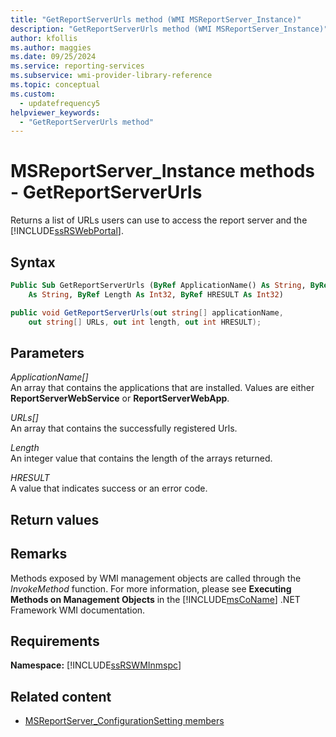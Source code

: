 ```yaml
---
title: "GetReportServerUrls method (WMI MSReportServer_Instance)"
description: "GetReportServerUrls method (WMI MSReportServer_Instance)"
author: kfollis
ms.author: maggies
ms.date: 09/25/2024
ms.service: reporting-services
ms.subservice: wmi-provider-library-reference
ms.topic: conceptual
ms.custom:
  - updatefrequency5
helpviewer_keywords:
  - "GetReportServerUrls method"
---
```

# MSReportServer_Instance methods - GetReportServerUrls
  Returns a list of URLs users can use to access the report server and the [!INCLUDE[ssRSWebPortal](../../includes/ssrswebportal.md)].  
  
## Syntax  
  
```vb  
Public Sub GetReportServerUrls (ByRef ApplicationName() As String, ByRef URLs()_  
    As String, ByRef Length As Int32, ByRef HRESULT As Int32)  
```  
  
```csharp  
public void GetReportServerUrls(out string[] applicationName,   
    out string[] URLs, out int length, out int HRESULT);  
```  
  
## Parameters  
 *ApplicationName[]*  
 An array that contains the applications that are installed. Values are either **ReportServerWebService** or **ReportServerWebApp**.  
  
 *URLs[]*  
 An array that contains the successfully registered Urls.  
  
 *Length*  
 An integer value that contains the length of the arrays returned.  
  
 *HRESULT*  
 A value that indicates success or an error code.  
  
## Return values  
  
## Remarks  
 Methods exposed by WMI management objects are called through the *InvokeMethod* function. For more information, please see **Executing Methods on Management Objects** in the [!INCLUDE[msCoName](../../includes/msconame-md.md)] .NET Framework WMI documentation.  
  
## Requirements  
 **Namespace:** [!INCLUDE[ssRSWMInmspc](../../includes/ssrswminmspc-md.md)]  
  
## Related content

- [MSReportServer_ConfigurationSetting members](../../reporting-services/wmi-provider-library-reference/msreportserver-configurationsetting-members.md)
